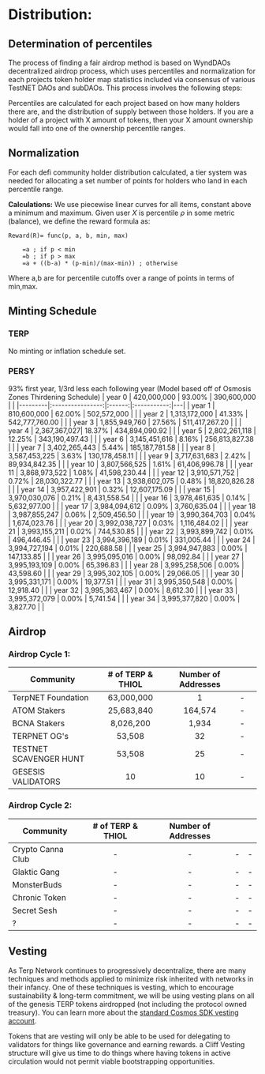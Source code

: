 # Distribution:
## Determination of percentiles
The process of finding a fair airdrop method is based on WyndDAOs decentralized airdrop process, which uses percentiles and normalization for each projects token holder map statistics included via consensus of various TestNET DAOs and subDAOs. This process involves the following steps:

Percentiles are calculated for each project based on how many holders there are, and the distribution of supply between those holders. If you are a holder of a project with X amount of tokens, then your X amount ownership would fall into one of the ownership percentile ranges.

## Normalization
For each defi community holder distribution calculated, a tier system was needed for allocating a set number of points for holders who land in each percentile range.

**Calculations:**
 We use piecewise linear curves for all items, constant above a minimum and maximum. Given user $X$ is percentile $\rho$ in some metric (balance), we define the reward formula as:
```
Reward(R)= func(p, a, b, min, max)

    =a ; if p < min
    =b ; if p > max 
    =a + ((b-a) * (p-min)/(max-min)) ; otherwise 
```
Where a,b are for percentile cutoffs over a range of points in terms of min,max.


## Minting Schedule
### TERP
No minting or inflation schedule set.
### PERSY 
93% first year, 1/3rd less each following year (Model based off of Osmosis Zones Thirdening Schedule)
| year 0  |  420,000,000  | 93.00% | 390,600,000 |   |
|---------|:----------------:|:------:|:-----------:|---|
| year 1  | 810,600,000 | 62.00%   | 502,572,000    |   |
| year 2  | 1,313,172,000 | 41.33% | 542,777,760.00 |   | 
| year 3  | 1,855,949,760 | 27.56% | 511,417,267.20 |   |
| year 4  | 2,367,367,027| 18.37%  | 434,894,090.92 |   |
| year 5  | 2,802,261,118 | 12.25% | 343,190,497.43 |   |
| year 6  | 3,145,451,616 |  8.16% | 256,813,827.38 |   |
| year 7  | 3,402,265,443 |  5.44% | 185,187,781.58 |   |
| year 8  | 3,587,453,225 |  3.63% | 130,178,458.11 |   |
| year 9  | 3,717,631,683 |  2.42% | 89,934,842.35  |   |
| year 10 | 3,807,566,525 |  1.61% | 61,406,996.78  |   |
| year 11 | 3,868,973,522 |  1.08% |  41,598,230.44 |   |
| year 12 | 3,910,571,752 |  0.72% |  28,030,322.77 |   |
| year 13 | 3,938,602,075 |  0.48% |  18,820,826.28 |   |
| year 14 | 3,957,422,901 |  0.32% |  12,607,175.09 |   |
| year 15 | 3,970,030,076 |  0.21% |  8,431,558.54  |   |
| year 16 | 3,978,461,635 |  0.14% |  5,632,977.00  |   |
| year 17 | 3,984,094,612 |  0.09% |  3,760,635.04  |   |
| year 18 | 3,987,855,247 |  0.06% |  2,509,456.50  |   |
| year 19 | 3,990,364,703 |  0.04% |  1,674,023.76  |   |
| year 20 | 3,992,038,727 |  0.03% |  1,116,484.02  |   |
| year 21 | 3,993,155,211 |  0.02% |  744,530.85    |   |
| year 22 | 3,993,899,742 |  0.01% |  496,446.45    |   |
| year 23 | 3,994,396,189 |  0.01% |  331,005.44    |   |
| year 24 | 3,994,727,194 |  0.01% |  220,688.58    |   |
| year 25 | 3,994,947,883 |  0.00% |  147,133.85    |   |
| year 26 | 3,995,095,016 |  0.00% |  98,092.84     |   |
| year 27 | 3,995,193,109 |  0.00% |  65,396.83     |   |
| year 28 | 3,995,258,506 |  0.00% |  43,598.60     |   |
| year 29 | 3,995,302,105 |  0.00% |  29,066.05     |   |
| year 30 | 3,995,331,171 |  0.00% |  19,377.51     |   |
| year 31 | 3,995,350,548 |  0.00% |  12,918.40     |   |
| year 32 | 3,995,363,467 |  0.00% |  8,612.30      |   |
| year 33 | 3,995,372,079 |  0.00% |  5,741.54      |   |
| year 34 | 3,995,377,820 |  0.00% |  3,827.70      |   |

## Airdrop 

### Airdrop Cycle 1:
| Community              |   # of TERP & THIOL    | Number of Addresses |  |   |
|---------|:----------------:|:------:|:-----------:|---|
| TerpNET Foundation     | 63,000,000 |    1       |    -                |   |
| ATOM Stakers           | 25,683,840 |    164,574 |    -                |   |
| BCNA Stakers           | 8,026,200  |    1,934   |    -                |   |
| TERPNET OG's           | 53,508     |    32      |    -                |   |
| TESTNET SCAVENGER HUNT | 53,508     |    25      |    -                |   |
| GESESIS VALIDATORS     |    10     |    10       |    -                |   |

### Airdrop Cycle 2:
| Community              |  # of TERP & THIOL  | Number of Addresses |  |   |
|---------|:----------------:|:------:|:-----------:|---|
|   Crypto Canna Club    |    -       |    -        |            -        | - |
|   Glaktic Gang         |    -       |    -        |            -        | - |
|   MonsterBuds          |    -       |    -        |            -        | - |
|   Chronic Token        |    -       |    -        |            -        | - |
|   Secret Sesh          |    -       |    -        |            -        | - |
|   ?                    |    -       |    -        |            -        | - |

## Vesting 
As Terp Network continues to progressively decentralize, there are many techniques and methods applied to minimize risk inherited with networks in their infancy. One of these techniques is vesting, which to encourage sustainability & long-term commitment, we will be using vesting plans on all of the genesis TERP tokens airdropped (not including the protocol owned treasury). You can learn more about the [standard Cosmos SDK vesting account](https://docs.cosmos.network/main/modules/auth/vesting).


Tokens that are vesting will only be able to be used for delegating to validators for things like governance and earning rewards. a Cliff Vesting structure will give us time to do things where having tokens in active circulation would not permit viable bootstrapping opportunities.